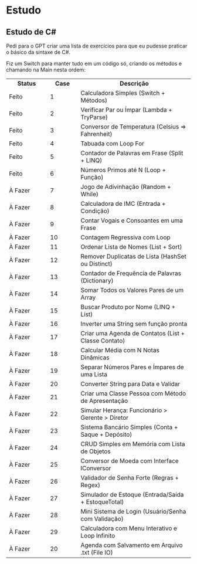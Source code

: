 # Estudo

## Estudo de C#

Pedi para o GPT criar uma lista de exercícios para que eu pudesse praticar o básico da sintaxe de C#.
<p>
Fiz um Switch para manter tudo em um código só, criando os métodos e chamando na Main nesta ordem:
<p>
<table>
    <tbody>
        <tr align="center">
            <td width="150px"><b>Status</b></td>
            <td width="100px"><b>Case</b></td>
            <td width="500px"><b>Descrição</b></td>
        </tr>
        <tr>
            <td>Feito</td>
            <td>1</td>
            <td>Calculadora Simples (Switch + Métodos)</td>
        </tr>
        <tr>
            <td>Feito</td>
            <td>2</td>
            <td>Verificar Par ou Ímpar (Lambda + TryParse)</td>
        </tr>
        <tr>
            <td>Feito</td>
            <td>3</td>
            <td>Conversor de Temperatura (Celsius => Fahrenheit)</td>
        </tr>
        <tr>
            <td>Feito</td>
            <td>4</td>
            <td>Tabuada com Loop For</td>
        </tr>
        <tr>
            <td>Feito</td>
            <td>5</td>
            <td>Contador de Palavras em Frase (Split + LINQ)</td>
        </tr>
        <tr>
            <td>Feito</td>
            <td>6</td>
            <td>Números Primos até N (Loop + Função)</td>
        </tr>
        <tr>
            <td>À Fazer</td>
            <td>7</td>
            <td>Jogo de Adivinhação (Random + While)</td>
        </tr>
        <tr>
            <td>À Fazer</td>
            <td>8</td>
            <td>Calculadora de IMC (Entrada + Condição)</td>
        </tr>
        <tr>
            <td>À Fazer</td>
            <td>9</td>
            <td>Contar Vogais e Consoantes em uma Frase</td>
        </tr>
        <tr>
            <td>À Fazer</td>
            <td>10</td>
            <td>Contagem Regressiva com Loop</td>
        </tr>
        <tr>
            <td>À Fazer</td>
            <td>11</td>
            <td>Ordenar Lista de Nomes (List + Sort)</td>
        </tr>
        <tr>
            <td>À Fazer</td>
            <td>12</td>
            <td>Remover Duplicatas de Lista (HashSet ou Distinct)</td>
        </tr>
        <tr>
            <td>À Fazer</td>
            <td>13</td>
            <td>Contador de Frequência de Palavras (Dictionary)</td>
        </tr>
        <tr>
            <td>À Fazer</td>
            <td>14</td>
            <td>Somar Todos os Valores Pares de um Array</td>
        </tr>
        <tr>
            <td>À Fazer</td>
            <td>15</td>
            <td>Buscar Produto por Nome (LINQ + List)</td>
        </tr>
        <tr>
            <td>À Fazer</td>
            <td>16</td>
            <td>Inverter uma String sem função pronta</td>
        </tr>
        <tr>
            <td>À Fazer</td>
            <td>17</td>
            <td>Criar uma Agenda de Contatos (List + Classe Contato)</td>
        </tr>
        <tr>
            <td>À Fazer</td>
            <td>18</td>
            <td>Calcular Média com N Notas Dinâmicas</td>
        </tr>
        <tr>
            <td>À Fazer</td>
            <td>19</td>
            <td>Separar Números Pares e Ímpares de uma Lista</td>
        </tr>
        <tr>
            <td>À Fazer</td>
            <td>20</td>
            <td>Converter String para Data e Validar</td>
        </tr>
        <tr>
            <td>À Fazer</td>
            <td>21</td>
            <td>Criar uma Classe Pessoa com Método de Apresentação</td>
        </tr>
        <tr>
            <td>À Fazer</td>
            <td>22</td>
            <td>Simular Herança: Funcionário > Gerente > Diretor</td>
        </tr>
        <tr>
            <td>À Fazer</td>
            <td>23</td>
            <td>Sistema Bancário Simples (Conta + Saque + Depósito)</td>
        </tr>
        <tr>
            <td>À Fazer</td>
            <td>24</td>
            <td>CRUD Simples em Memória com Lista de Objetos</td>
        </tr>
        <tr>
            <td>À Fazer</td>
            <td>25</td>
            <td>Conversor de Moeda com Interface IConversor</td>
        </tr>
        <tr>
            <td>À Fazer</td>
            <td>26</td>
            <td>Validador de Senha Forte (Regras + Regex)</td>
        </tr>
        <tr>
            <td>À Fazer</td>
            <td>27</td>
            <td>Simulador de Estoque (Entrada/Saída + EstoqueTotal)</td>
        </tr>
        <tr>
            <td>À Fazer</td>
            <td>28</td>
            <td>Mini Sistema de Login (Usuário/Senha com Validação)</td>
        </tr>
        <tr>
            <td>À Fazer</td>
            <td>29</td>
            <td>Calculadora com Menu Interativo e Loop Infinito</td>
        </tr>
        <tr>
            <td>À Fazer</td>
            <td>20</td>
            <td>Agenda com Salvamento em Arquivo .txt (File IO)</td>
        </tr>
    </tbody>
</table>
    
